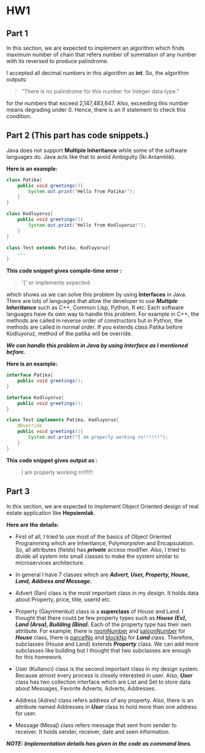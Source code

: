 # HW1

## Part 1
In this section, we are expected to implement an algorithm which finds maximum number of chain that refers number of summation of any number with its reversed to produce palindrome.

I accepted all decimal numbers in this algorithm as **int**. So, the algorithm outputs:
> "There is no palindrome for this number for Integer data type."

for the numbers that exceed 2,147,483,647. Also, exceeding this number means degrading under 0. Hence, there is an if statement to check this condition.

## Part 2 (This part has code snippets.)

Java does not support **Multiple Inheritance** while some of the software languages do. Java acts like that to avoid Ambiguity (İki Anlamlılık).

**Here is an example:**
```java
class Patika{
    public void greetings(){
        System.out.print('Hello from Patika!');
    }
}

class Kodluyoruz{
    public void greetings(){
        System.out.print('Hello from Kodluyoruz!');
    }
}

class Test extends Patika, Kodluyoruz{
    ...
}
```
**This code snippet gives compile-time error :**
> '{' or implements expected.

which shows us we can solve this problem by using **Interfaces** in Java. There are lots of languages that allow the developer to use ***Multiple Inheritance*** such as C++, Common Lisp, Python, R etc. Each software languages have its own way to handle this problem. For example in C++, the methods are called in reverse order of constructors but in Python, the methods are called in normal order. If you extends class Patika before Kodluyoruz, method of the patika will be override.

***We can handle this problem in Java by using Interface as I mentioned before.*** 

**Here is an example:**
```java
interface Patika{
    public void greetings();
}

interface Kodluyoruz{
    public void greetings();
}

class Test implements Patika, Kodluyoruz{
    @Override
    public void greetings(){
        System.out.print("I am properly working rn!!!!!!");
    }
}
```
**This code snippet gives output as :**
>I am properly working rn!!!!!!




## Part 3
In this section, we are expected to implement Object Oriented design of real estate application like **Hepsiemlak**.

**Here are the details:**

- First of all, I tried to use most of the basics of Object Oriented Programming which are Inheritance, Polymorpishm and Encapsulation. So, all attributes (fields) has ***private*** access modifier. Also, I tried to divide all system into small classes to make the system similar to microservices architecture.

- In general I have 7 classes which are ***Advert, User, Property, House, Land, Address and Message.***

- Advert (İlan) class is the most important class in my design. It holds data about Property, price, title, userId etc. 

- Property (Gayrimenkul) class is a **superclass** of House and Land. I thought that there could be few property types such as ***House (Ev), Land (Arsa), Building (Bina).*** Each of the property type has their own attribute. For example; there is <u>roomNumber</u> and <u>saloonNumber</u> for ***House*** class, there is <u>parcelNo</u> and <u>blockNo</u> for ***Land*** class. Therefore, subclasses (House and Land) extends ***Property*** class. We can add more subclasses like building but I thought that two subclasses are enough for this homework.

- User (Kullanıcı) class is the second important class in my design system. Because almost every process is closely interested in user. Also, ***User*** class has two collection interface which are List and Set to store data about Messages, Favorite Adverts, Adverts, Addresses.

- Address (Adres) class refers address of any property. Also, there is an attribute named Addresses in ***User*** class to hold more than one address for user.

- Message (Mesaj) class refers message that sent from sender to receiver. It holds sender, receiver, date and seen information.

***NOTE: Implementation details has given in the code as command lines.***